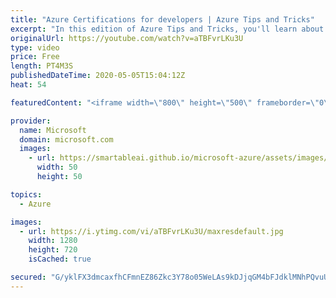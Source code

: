 ```yaml
---
title: "Azure Certifications for developers | Azure Tips and Tricks"
excerpt: "In this edition of Azure Tips and Tricks, you'll learn about the Azure Certifications for developers.    For more tips and tricks, visit: https://aka.ms/azuretipsandtricks     Get started with 12 months of free services and $200 USD in credit. Create your free account today with Microsoft Azure: https://azure.com/free"
originalUrl: https://youtube.com/watch?v=aTBFvrLKu3U
type: video
price: Free
length: PT4M3S
publishedDateTime: 2020-05-05T15:04:12Z
heat: 54

featuredContent: "<iframe width=\"800\" height=\"500\" frameborder=\"0\" src=\"https://www.youtube.com/embed/aTBFvrLKu3U\" allow=\"accelerometer; autoplay; encrypted-media; gyroscope; picture-in-picture\" allowfullscreen></iframe>"

provider:
  name: Microsoft
  domain: microsoft.com
  images:
    - url: https://smartableai.github.io/microsoft-azure/assets/images/organizations/microsoft.com-50x50.jpg
      width: 50
      height: 50

topics:
  - Azure

images:
  - url: https://i.ytimg.com/vi/aTBFvrLKu3U/maxresdefault.jpg
    width: 1280
    height: 720
    isCached: true

secured: "G/yklFX3dmcaxfhCFmnEZ86Zkc3Y78o05WeLAs9kDJjqGM4bFJdklMNhPQvuUNWxFObvUVJJNiXEjZjcsPUwECidGXoRMYwilFf5wJ3W86/jtHqAenIPi2YS/N+h1wx5R4SgIsCm7bEV1II27vDXWVZgx7Kl9zaCZXWGjO7VsVKT+ne3tk2yMejx5BsU/0ob1lmH0V7yApjpgnbrFR9lpeTlEt+gILjTZZeiKwS3VLhb909DNNrmXFLQnM0Qn7Ev6j0J+LyDxTCELya9QYiTjFkzI/PUSi90ImFFzhgrkp1KXGM+Nw2cSsX/iEya244d0FjcIDoyYjBdvdP3NgciD7AL1ZPIW2IEA9LoSK6Ft+cZYDxb5YprFMXurBNGt4ND56FUtgEIa+aLSCkD6aC7hV/Q6FBCNtc1gvDR1hFS2Qc=;0nSh4Csw7IvOktn7FJU5vw=="
---
```



